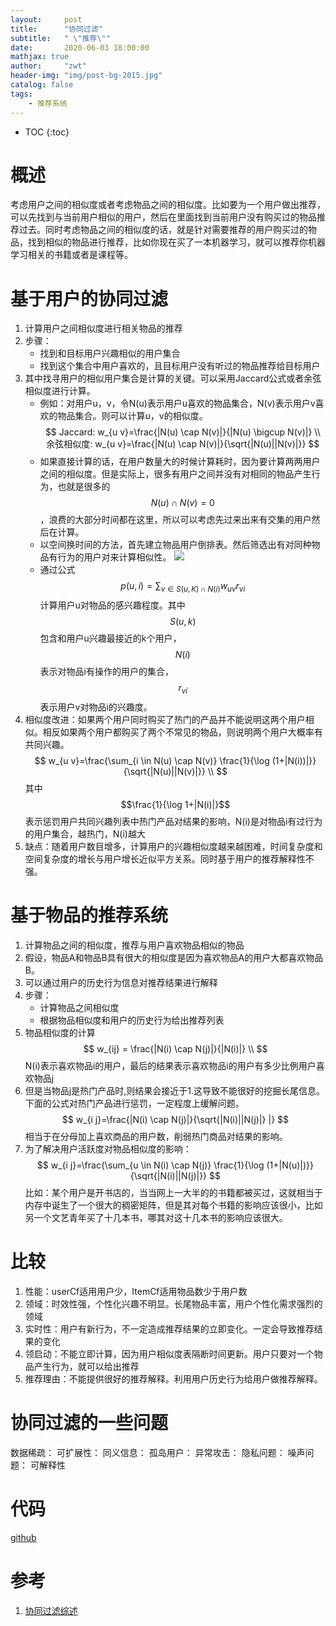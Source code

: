```yaml
---
layout:     post
title:      "协同过滤"
subtitle:   " \"推荐\""
date:       2020-06-03 18:00:00
mathjax: true
author:     "zwt"
header-img: "img/post-bg-2015.jpg"
catalog: false
tags:
    - 推荐系统
---
```

* TOC
{:toc}
# 概述
考虑用户之间的相似度或者考虑物品之间的相似度。比如要为一个用户做出推荐，可以先找到与当前用户相似的用户，然后在里面找到当前用户没有购买过的物品推荐过去。同时考虑物品之间的相似度的话，就是针对需要推荐的用户购买过的物品，找到相似的物品进行推荐，比如你现在买了一本机器学习，就可以推荐你机器学习相关的书籍或者是课程等。

# 基于用户的协同过滤
1. 计算用户之间相似度进行相关物品的推荐
2. 步骤：
	- 找到和目标用户兴趣相似的用户集合
	- 找到这个集合中用户喜欢的，且目标用户没有听过的物品推荐给目标用户
3. 其中找寻用户的相似用户集合是计算的关键。可以采用Jaccard公式或者余弦相似度进行计算。
	- 例如：对用户u，v，令N(u)表示用户u喜欢的物品集合，N(v)表示用户v喜欢的物品集合。则可以计算u，v的相似度。
	$$
	Jaccard: w_{u v}=\frac{|N(u) \cap N(v)|}{|N(u) \bigcup N(v)|} \\
	余弦相似度: w_{u v}=\frac{|N(u) \cap N(v)|}{\sqrt{|N(u)||N(v)|}}
	$$
	- 如果直接计算的话，在用户数量大的时候计算耗时，因为要计算两两用户之间的相似度。但是实际上，很多有用户之间并没有对相同的物品产生行为，也就是很多的$$N(u) \cap N(v)=0$$，浪费的大部分时间都在这里，所以可以考虑先过来出来有交集的用户然后在计算。
	- 以空间换时间的方法，首先建立物品用户倒排表。然后筛选出有对同种物品有行为的用户对来计算相似性。
	![](https://zwt0204.github.io//img/推荐系统2.png)
	- 通过公式$$p(u, i)=\sum_{v \in S(u, K) \cap N(i)} w_{u v} r_{v i}$$计算用户u对物品的感兴趣程度。其中$$S(u,k)$$包含和用户u兴趣最接近的k个用户，$$N(i)$$表示对物品i有操作的用户的集合，$$r_{vi}$$表示用户v对物品i的兴趣度。
4. 相似度改进：如果两个用户同时购买了热门的产品并不能说明这两个用户相似。相反如果两个用户都购买了两个不常见的物品，则说明两个用户大概率有共同兴趣。
$$
w_{u v}=\frac{\sum_{i \in N(u) \cap N(v)} \frac{1}{\log (1+|N(i))|}}{\sqrt{|N(u)||N(v)|}} \\
$$
其中$$\frac{1}{\log 1+|N(i)|}$$表示惩罚用户共同兴趣列表中热门产品对结果的影响，N(i)是对物品i有过行为的用户集合，越热门，N(i)越大
5.  缺点：随着用户数目增多，计算用户的兴趣相似度越来越困难，时间复杂度和空间复杂度的增长与用户增长近似平方关系。同时基于用户的推荐解释性不强。

# 基于物品的推荐系统
1. 计算物品之间的相似度，推荐与用户喜欢物品相似的物品
2. 假设，物品A和物品B具有很大的相似度是因为喜欢物品A的用户大都喜欢物品B。
3. 可以通过用户的历史行为信息对推荐结果进行解释
4. 步骤：
	- 计算物品之间相似度
	- 根据物品相似度和用户的历史行为给出推荐列表
5. 物品相似度的计算
$$
w_{ij} = \frac{|N(i) \cap N(j)|}{|N(i)|} \\
$$
N(i)表示喜欢物品i的用户，最后的结果表示喜欢物品i的用户有多少比例用户喜欢物品j
6. 但是当物品j是热门产品时,则结果会接近于1.这导致不能很好的挖掘长尾信息。下面的公式对热门产品进行惩罚，一定程度上缓解问题。
$$
w_{i j}=\frac{|N(i) \cap N(j)|}{\sqrt{|N(i)||N(j)|} |}
$$
相当于在分母加上喜欢商品的用户数，削弱热门商品对结果的影响。
7. 为了解决用户活跃度对物品相似度的影响：
$$
w_{i j}=\frac{\sum_{u \in N(i) \cap N(j)} \frac{1}{\log (1+|N(u)|)}}{\sqrt{|N(i)||N(j)|}}
$$
比如：某个用户是开书店的，当当网上一大半的的书籍都被买过，这就相当于内存中诞生了一个很大的稠密矩阵，但是其对每个书籍的影响应该很小，比如另一个文艺青年买了十几本书，哪其对这十几本书的影响应该很大。

# 比较
1. 性能：userCf适用用户少，ItemCf适用物品数少于用户数
2. 领域：时效性强，个性化兴趣不明显。长尾物品丰富，用户个性化需求强烈的领域
3. 实时性：用户有新行为，不一定造成推荐结果的立即变化。一定会导致推荐结果的变化
4. 领启动：不能立即计算，因为用户相似度表隔断时间更新。用户只要对一个物品产生行为，就可以给出推荐
5. 推荐理由：不能提供很好的推荐解释。利用用户历史行为给用户做推荐解释。

# 协同过滤的一些问题

数据稀疏：
可扩展性：
同义信息：
孤岛用户：
异常攻击：
隐私问题：
噪声问题：
可解释性

# 代码
[github](https://github.com/zwt0204/recommend-system/tree/master/collaborative_filtering)


# 参考
1. [协同过滤综述](https://dl.acm.org/doi/pdf/10.1155/2009/421425)











